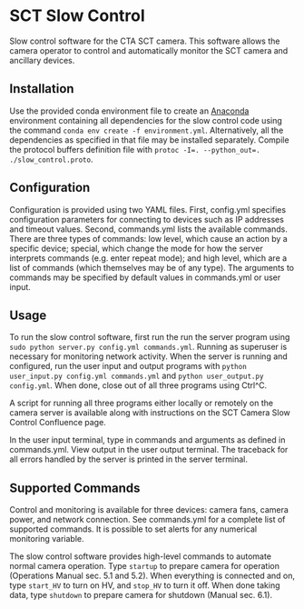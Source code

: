 # SCT Slow Control
Slow control software for the CTA SCT camera. This software allows the camera operator to control and automatically monitor the SCT camera and ancillary devices.

## Installation
Use the provided conda environment file to create an [Anaconda](https://www.anaconda.com/) environment containing all dependencies for the slow control code using the command `conda env create -f environment.yml`. Alternatively, all the dependencies as specified in that file may be installed separately. Compile the protocol buffers definition file with `protoc -I=. --python_out=. ./slow_control.proto`.

## Configuration

Configuration is provided using two YAML files. First, config.yml specifies configuration parameters for connecting to devices such as IP addresses and timeout values. Second, commands.yml lists the available commands. There are three types of commands: low level, which cause an action by a specific device; special, which change the mode for how the server interprets commands (e.g. enter repeat mode); and high level, which are a list of commands (which themselves may be of any type). The arguments to commands may be specified by default values in commands.yml or user input.

## Usage

To run the slow control software, first run the run the server program using `sudo python server.py config.yml commands.yml`. Running as superuser is necessary for monitoring network activity. When the server is running and configured, run the user input and output programs with `python user_input.py config.yml commands.yml` and `python user_output.py config.yml`. When done, close out of all three programs using Ctrl^C.

A script for running all three programs either locally or remotely on the camera server is available along with instructions on the SCT Camera Slow Control Confluence page.

In the user input terminal, type in commands and arguments as defined in commands.yml. View output in the user output terminal. The traceback for all errors handled by the server is printed in the server terminal.

## Supported Commands

Control and monitoring is available for three devices: camera fans, camera power, and network connection. See commands.yml for a complete list of supported commands. It is possible to set alerts for any numerical monitoring variable.

The slow control software provides high-level commands to automate normal camera operation. Type `startup` to prepare camera for operation (Operations Manual sec. 5.1 and 5.2). When everything is connected and on, type `start_HV` to turn on HV, and `stop_HV` to turn it off. When done taking data, type `shutdown` to prepare camera for shutdown (Manual sec. 6.1).
